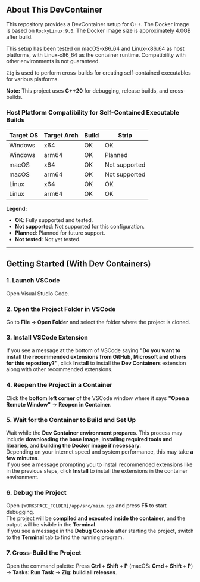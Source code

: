 ## About This DevContainer

This repository provides a DevContainer setup for C++.
The Docker image is based on `RockyLinux:9.0`.
The Docker image size is approximately 4.0GB after build.

This setup has been tested on macOS-x86_64 and Linux-x86_64 as host platforms, with Linux-x86_64 as the container runtime. Compatibility with other environments is not guaranteed.

`Zig` is used to perform cross-builds for creating self-contained executables for various platforms.

**Note:** This project uses **C++20** for debugging, release builds, and cross-builds.

### Host Platform Compatibility for Self-Contained Executable Builds

| Target OS | Target Arch | Build         | Strip        |
|-----------|-------------|---------------|--------------|
| Windows   | x64         | OK            | OK           |
| Windows   | arm64       | OK            | Planned      |
| macOS     | x64         | OK            | Not supported|
| macOS     | arm64       | OK            | Not supported|
| Linux     | x64         | OK            | OK           |
| Linux     | arm64       | OK            | OK           |

**Legend:**
- **OK**: Fully supported and tested.
- **Not supported**: Not supported for this configuration.
- **Planned**: Planned for future support.
- **Not tested**: Not yet tested.

---

## Getting Started (With Dev Containers)

### 1. Launch VSCode  
Open Visual Studio Code.

### 2. Open the Project Folder in VSCode  
Go to **File → Open Folder** and select the folder where the project is cloned.

### 3. Install VSCode Extension  
If you see a message at the bottom of VSCode saying **"Do you want to install the recommended extensions from GitHub, Microsoft and others for this repository?"**, click **Install** to install the **Dev Containers** extension along with other recommended extensions.

### 4. Reopen the Project in a Container  
Click the **bottom left corner** of the VSCode window where it says **"Open a Remote Window"** → **Reopen in Container**.  

### 5. Wait for the Container to Build and Set Up  
Wait while the **Dev Container environment prepares**. This process may include **downloading the base image**, **installing required tools and libraries**, and **building the Docker image if necessary**.  
Depending on your internet speed and system performance, this may take **a few minutes**.  
If you see a message prompting you to install recommended extensions like in the previous steps, click **Install** to install the extensions in the container environment.

### 6. Debug the Project  
Open `[WORKSPACE_FOLDER]/app/src/main.cpp` and press **F5** to start debugging.  
The project will be **compiled and executed inside the container**, and the output will be visible in the **Terminal**.  
If you see a message in the **Debug Console** after starting the project, switch to the **Terminal** tab to find the running program.

### 7. Cross-Build the Project  
Open the command palette: Press **Ctrl + Shift + P** (macOS: **Cmd + Shift + P**) → **Tasks: Run Task** → **Zig: build all releases**.
